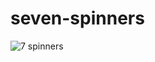 # seven-spinners
![7 spinners](https://user-images.githubusercontent.com/62508316/105094782-997c0b80-5ac6-11eb-8d9e-178a094130e1.gif)
